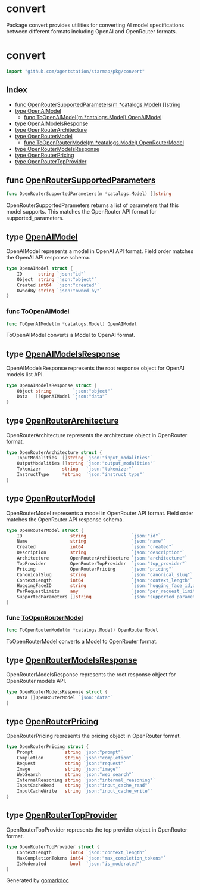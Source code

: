 # convert

Package convert provides utilities for converting AI model specifications between different formats including OpenAI and OpenRouter formats.

<!-- gomarkdoc:embed:start -->

<!-- Code generated by gomarkdoc. DO NOT EDIT -->

# convert

```go
import "github.com/agentstation/starmap/pkg/convert"
```

## Index

- [func OpenRouterSupportedParameters\(m \*catalogs.Model\) \[\]string](<#OpenRouterSupportedParameters>)
- [type OpenAIModel](<#OpenAIModel>)
  - [func ToOpenAIModel\(m \*catalogs.Model\) OpenAIModel](<#ToOpenAIModel>)
- [type OpenAIModelsResponse](<#OpenAIModelsResponse>)
- [type OpenRouterArchitecture](<#OpenRouterArchitecture>)
- [type OpenRouterModel](<#OpenRouterModel>)
  - [func ToOpenRouterModel\(m \*catalogs.Model\) OpenRouterModel](<#ToOpenRouterModel>)
- [type OpenRouterModelsResponse](<#OpenRouterModelsResponse>)
- [type OpenRouterPricing](<#OpenRouterPricing>)
- [type OpenRouterTopProvider](<#OpenRouterTopProvider>)


<a name="OpenRouterSupportedParameters"></a>
## func [OpenRouterSupportedParameters](<https://github.com/agentstation/starmap/blob/master/pkg/convert/openrouter_model.go#L121>)

```go
func OpenRouterSupportedParameters(m *catalogs.Model) []string
```

OpenRouterSupportedParameters returns a list of parameters that this model supports. This matches the OpenRouter API format for supported\_parameters.

<a name="OpenAIModel"></a>
## type [OpenAIModel](<https://github.com/agentstation/starmap/blob/master/pkg/convert/openai_model.go#L11-L16>)

OpenAIModel represents a model in OpenAI API format. Field order matches the OpenAI API response schema.

```go
type OpenAIModel struct {
    ID      string `json:"id"`
    Object  string `json:"object"`
    Created int64  `json:"created"`
    OwnedBy string `json:"owned_by"`
}
```

<a name="ToOpenAIModel"></a>
### func [ToOpenAIModel](<https://github.com/agentstation/starmap/blob/master/pkg/convert/openai_model.go#L25>)

```go
func ToOpenAIModel(m *catalogs.Model) OpenAIModel
```

ToOpenAIModel converts a Model to OpenAI format.

<a name="OpenAIModelsResponse"></a>
## type [OpenAIModelsResponse](<https://github.com/agentstation/starmap/blob/master/pkg/convert/openai_model.go#L19-L22>)

OpenAIModelsResponse represents the root response object for OpenAI models list API.

```go
type OpenAIModelsResponse struct {
    Object string        `json:"object"`
    Data   []OpenAIModel `json:"data"`
}
```

<a name="OpenRouterArchitecture"></a>
## type [OpenRouterArchitecture](<https://github.com/agentstation/starmap/blob/master/pkg/convert/openrouter_model.go#L27-L32>)

OpenRouterArchitecture represents the architecture object in OpenRouter format.

```go
type OpenRouterArchitecture struct {
    InputModalities  []string `json:"input_modalities"`
    OutputModalities []string `json:"output_modalities"`
    Tokenizer        string   `json:"tokenizer"`
    InstructType     *string  `json:"instruct_type"`
}
```

<a name="OpenRouterModel"></a>
## type [OpenRouterModel](<https://github.com/agentstation/starmap/blob/master/pkg/convert/openrouter_model.go#L11-L24>)

OpenRouterModel represents a model in OpenRouter API format. Field order matches the OpenRouter API response schema.

```go
type OpenRouterModel struct {
    ID                  string                 `json:"id"`
    Name                string                 `json:"name"`
    Created             int64                  `json:"created"`
    Description         string                 `json:"description"`
    Architecture        OpenRouterArchitecture `json:"architecture"`
    TopProvider         OpenRouterTopProvider  `json:"top_provider"`
    Pricing             OpenRouterPricing      `json:"pricing"`
    CanonicalSlug       string                 `json:"canonical_slug"`
    ContextLength       int64                  `json:"context_length"`
    HuggingFaceID       string                 `json:"hugging_face_id,omitempty"`
    PerRequestLimits    any                    `json:"per_request_limits"`
    SupportedParameters []string               `json:"supported_parameters"`
}
```

<a name="ToOpenRouterModel"></a>
### func [ToOpenRouterModel](<https://github.com/agentstation/starmap/blob/master/pkg/convert/openrouter_model.go#L59>)

```go
func ToOpenRouterModel(m *catalogs.Model) OpenRouterModel
```

ToOpenRouterModel converts a Model to OpenRouter format.

<a name="OpenRouterModelsResponse"></a>
## type [OpenRouterModelsResponse](<https://github.com/agentstation/starmap/blob/master/pkg/convert/openrouter_model.go#L54-L56>)

OpenRouterModelsResponse represents the root response object for OpenRouter models API.

```go
type OpenRouterModelsResponse struct {
    Data []OpenRouterModel `json:"data"`
}
```

<a name="OpenRouterPricing"></a>
## type [OpenRouterPricing](<https://github.com/agentstation/starmap/blob/master/pkg/convert/openrouter_model.go#L35-L44>)

OpenRouterPricing represents the pricing object in OpenRouter format.

```go
type OpenRouterPricing struct {
    Prompt            string `json:"prompt"`
    Completion        string `json:"completion"`
    Request           string `json:"request"`
    Image             string `json:"image"`
    WebSearch         string `json:"web_search"`
    InternalReasoning string `json:"internal_reasoning"`
    InputCacheRead    string `json:"input_cache_read"`
    InputCacheWrite   string `json:"input_cache_write"`
}
```

<a name="OpenRouterTopProvider"></a>
## type [OpenRouterTopProvider](<https://github.com/agentstation/starmap/blob/master/pkg/convert/openrouter_model.go#L47-L51>)

OpenRouterTopProvider represents the top provider object in OpenRouter format.

```go
type OpenRouterTopProvider struct {
    ContextLength       int64 `json:"context_length"`
    MaxCompletionTokens int64 `json:"max_completion_tokens"`
    IsModerated         bool  `json:"is_moderated"`
}
```

Generated by [gomarkdoc](<https://github.com/princjef/gomarkdoc>)


<!-- gomarkdoc:embed:end -->